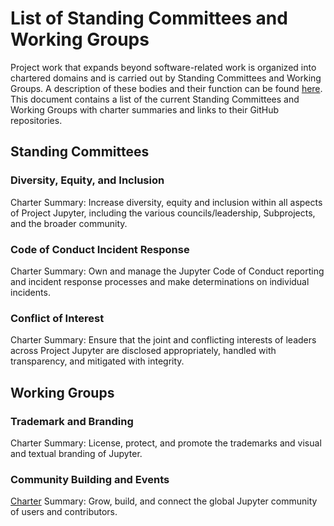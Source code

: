 # List of Standing Committees and Working Groups

Project work that expands beyond software-related work is organized into chartered domains and is carried out by Standing Committees and Working Groups. A description of these bodies and their function can be found [here](standing_committees_and_working_groups.md). This document contains a list of the current Standing Committees and Working Groups with charter summaries and links to their GitHub repositories.

## Standing Committees

### Diversity, Equity, and Inclusion

Charter Summary: Increase diversity, equity and inclusion within all aspects of Project Jupyter, including the various councils/leadership, Subprojects, and the broader community.

### Code of Conduct Incident Response

Charter Summary: Own and manage the Jupyter Code of Conduct reporting and incident response processes and make determinations on individual incidents.

### Conflict of Interest

Charter Summary: Ensure that the joint and conflicting interests of leaders across Project Jupyter are disclosed appropriately, handled with transparency, and mitigated with integrity.

## Working Groups

### Trademark and Branding

Charter Summary: License, protect, and promote the trademarks and visual and textual branding of Jupyter.

### Community Building and Events

[Charter](communitybuildingcommittee.md) Summary: Grow, build, and connect the global Jupyter community of users and contributors.
